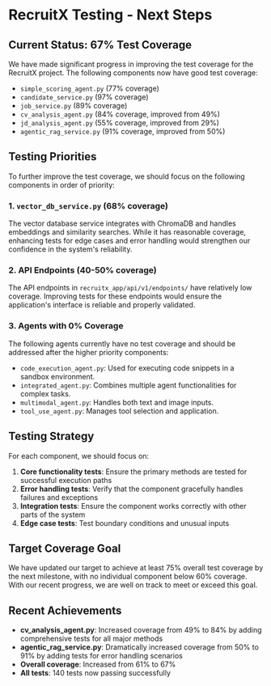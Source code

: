 # RecruitX Testing - Next Steps

## Current Status: 67% Test Coverage

We have made significant progress in improving the test coverage for the RecruitX project. The following components now have good test coverage:

- `simple_scoring_agent.py` (77% coverage)
- `candidate_service.py` (97% coverage)
- `job_service.py` (89% coverage)
- `cv_analysis_agent.py` (84% coverage, improved from 49%)
- `jd_analysis_agent.py` (55% coverage, improved from 29%)
- `agentic_rag_service.py` (91% coverage, improved from 50%)

## Testing Priorities

To further improve the test coverage, we should focus on the following components in order of priority:

### 1. `vector_db_service.py` (68% coverage)

The vector database service integrates with ChromaDB and handles embeddings and similarity searches. While it has reasonable coverage, enhancing tests for edge cases and error handling would strengthen our confidence in the system's reliability.

### 2. API Endpoints (40-50% coverage)

The API endpoints in `recruitx_app/api/v1/endpoints/` have relatively low coverage. Improving tests for these endpoints would ensure the application's interface is reliable and properly validated.

### 3. Agents with 0% Coverage

The following agents currently have no test coverage and should be addressed after the higher priority components:

- `code_execution_agent.py`: Used for executing code snippets in a sandbox environment.
- `integrated_agent.py`: Combines multiple agent functionalities for complex tasks.
- `multimodal_agent.py`: Handles both text and image inputs.
- `tool_use_agent.py`: Manages tool selection and application.

## Testing Strategy

For each component, we should focus on:

1. **Core functionality tests**: Ensure the primary methods are tested for successful execution paths
2. **Error handling tests**: Verify that the component gracefully handles failures and exceptions
3. **Integration tests**: Ensure the component works correctly with other parts of the system
4. **Edge case tests**: Test boundary conditions and unusual inputs

## Target Coverage Goal

We have updated our target to achieve at least 75% overall test coverage by the next milestone, with no individual component below 60% coverage. With our recent progress, we are well on track to meet or exceed this goal.

## Recent Achievements

- **cv_analysis_agent.py**: Increased coverage from 49% to 84% by adding comprehensive tests for all major methods
- **agentic_rag_service.py**: Dramatically increased coverage from 50% to 91% by adding tests for error handling scenarios
- **Overall coverage**: Increased from 61% to 67%
- **All tests**: 140 tests now passing successfully 